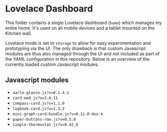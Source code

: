 # Lovelace Dashboard

This folder contains a single Lovelace dashboard (`home`) which manages my
entire home. It's used on all mobile devices and a tablet mounted on the Kitchen
wall.

Lovelace mode is set to `storage` to allow for easy experimentation and
prototyping via the UI. The only drawback is that custom Javascript modules are
thus also managed through the UI and not included as part of the YAML
configuration in this repository. Below is an overview of the currently loaded
custom Javascript modules.

## Javascript modules

- `aarlo-glance.js?v=0.1.4.1`
- `card-mod.js?v=3.0.11`
- `compass-card.js?v=1.1.0`
- `logbook-card.js?v=1.3.2`
- `mini-graph-card-bundle.js?v=0.11.0-dev.4`
- `paper-buttons-row.js?v=0.5.0`
- `simple-thermostat.js?v=0.42.0`
